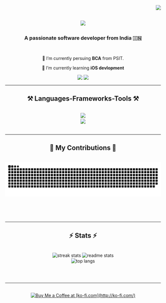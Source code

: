 <img align="right" src="https://visitor-badge.laobi.icu/badge?page_id=animazouk.animazouk" />

<h1 align="center">
<img src="[https://readme-typing-svg.herokuapp.com/?font=Righteous&size=35&center=true&vCenter=true&width=500&height=70&duration=4000&lines=Hola+!!+🖐️;+I'm+Animodanger;"/](https://readme-typing-svg.herokuapp.com/?font=Righteous&size=35&center=true&vCenter=true&width=500&height=70&duration=4000&lines=Hola+!!+%F0%9F%96%90%EF%B8%8F;+I%27m+Animodanger;%22/)>
</h1>

<h3 align="center">A passionate software developer from India 🇮🇳 </h3>

<br/>

<div align="center">

🔭 I’m currently persuing **BCA** from PSIT.

🌱 I’m currently learning **iOS devlopment**
</div>

<div align="center">
<a [href="mailto:adarsh4553@gmail.com](mailto:href=%22mailto:adarsh4553@gmail.com)">
<img src="https://img.shields.io/badge/Gmail-333333?style=for-the-badge&logo=gmail&logoColor=red" />
</a>
<a href="[www.linkedin.com/in/adarsh-vishwakarma-71bb2a287](http://www.linkedin.com/in/adarsh-vishwakarma-71bb2a287)" target="_blank">
<img src="https://img.shields.io/badge/LinkedIn-0077B5?style=for-the-badge&logo=linkedin&logoColor=white" target="_blank" />
</a>

</a>
</div>

<hr/>

<h2 align="center">⚒️ Languages-Frameworks-Tools ⚒️</h2>
<br/>
<div align="center">
<img src="https://skillicons.dev/icons?i=swift,html,css,vscode,github,notion" /><br>
<img src="https://skillicons.dev/icons?i=figma,react,git,python,javascript,c,java" /><br>
</div>

<br/>
<hr/>

<div align="center">
<h2>🐍 My Contributions 🐍</h2>
<br>
<img alt="snake eating my contributions" src="https://raw.githubusercontent.com/salesp07/salesp07/output/github-contribution-grid-snake.svg" />

<br/><br/><br/>
</div>

<hr/>

<h2 align="center">⚡ Stats ⚡</h2>
<br>
<div align=center>
<img width=390 src="https://github-readme-streak-stats-salesp07.vercel.app/?user=salesp07&count_private=true&theme=react&border_radius=10" alt="streak stats"/>
<img width=390 src="https://github-readme-stats-salesp07.vercel.app/api?username=salesp07&count_private=true&show_icons=true&theme=react&rank_icon=github&border_radius=10" alt="readme stats" />
<br/>
<img width=325 align="center" src="https://github-readme-stats-salesp07.vercel.app/api/top-langs/?username=salesp07&hide=HTML&langs_count=8&layout=compact&theme=react&border_radius=10&size_weight=0.5&count_weight=0.5&exclude_repo=github-readme-stats" alt="top langs" />
</div>

<br/><br/>

<hr/>

<br/>

<div align="center">
<a href='https://ko-fi.com/V7V4RAK9C' target='_blank'><img height='64' style='border:0px;height:64px;' src='https://storage.ko-fi.com/cdn/kofi1.png?v=3' border='0' alt='Buy Me a Coffee at [ko-fi.com](http://ko-fi.com/)' /></a>
</div>
